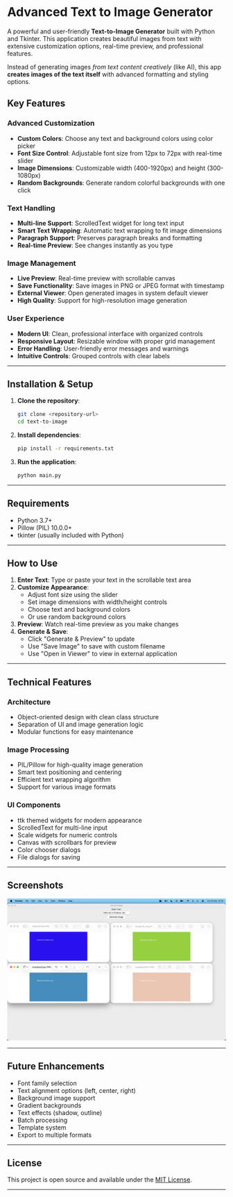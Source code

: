 # Advanced Text to Image Generator

A powerful and user-friendly **Text-to-Image Generator** built with Python and Tkinter. This application creates beautiful images from text with extensive customization options, real-time preview, and professional features.

Instead of generating images *from text content creatively* (like AI), this app **creates images of the text itself** with advanced formatting and styling options.

## Key Features

### **Advanced Customization**
- **Custom Colors**: Choose any text and background colors using color picker
- **Font Size Control**: Adjustable font size from 12px to 72px with real-time slider
- **Image Dimensions**: Customizable width (400-1920px) and height (300-1080px)
- **Random Backgrounds**: Generate random colorful backgrounds with one click

### **Text Handling**
- **Multi-line Support**: ScrolledText widget for long text input
- **Smart Text Wrapping**: Automatic text wrapping to fit image dimensions
- **Paragraph Support**: Preserves paragraph breaks and formatting
- **Real-time Preview**: See changes instantly as you type

### **Image Management**
- **Live Preview**: Real-time preview with scrollable canvas
- **Save Functionality**: Save images in PNG or JPEG format with timestamp
- **External Viewer**: Open generated images in system default viewer
- **High Quality**: Support for high-resolution image generation

### **User Experience**
- **Modern UI**: Clean, professional interface with organized controls
- **Responsive Layout**: Resizable window with proper grid management
- **Error Handling**: User-friendly error messages and warnings
- **Intuitive Controls**: Grouped controls with clear labels

---

## Installation & Setup

1. **Clone the repository**:
   ```bash
   git clone <repository-url>
   cd text-to-image
   ```

2. **Install dependencies**:
   ```bash
   pip install -r requirements.txt
   ```

3. **Run the application**:
   ```bash
   python main.py
   ```

---

## Requirements

- Python 3.7+
- Pillow (PIL) 10.0.0+
- tkinter (usually included with Python)

---

## How to Use

1. **Enter Text**: Type or paste your text in the scrollable text area
2. **Customize Appearance**:
   - Adjust font size using the slider
   - Set image dimensions with width/height controls
   - Choose text and background colors
   - Or use random background colors
3. **Preview**: Watch real-time preview as you make changes
4. **Generate & Save**: 
   - Click "Generate & Preview" to update
   - Use "Save Image" to save with custom filename
   - Use "Open in Viewer" to view in external application

---

## Technical Features

### **Architecture**
- Object-oriented design with clean class structure
- Separation of UI and image generation logic
- Modular functions for easy maintenance

### **Image Processing**
- PIL/Pillow for high-quality image generation
- Smart text positioning and centering
- Efficient text wrapping algorithm
- Support for various image formats

### **UI Components**
- ttk themed widgets for modern appearance
- ScrolledText for multi-line input
- Scale widgets for numeric controls
- Canvas with scrollbars for preview
- Color chooser dialogs
- File dialogs for saving

---

## Screenshots

![Text to Image App Screenshot](app_ss.png)

---

## Future Enhancements

- Font family selection
- Text alignment options (left, center, right)
- Background image support
- Gradient backgrounds
- Text effects (shadow, outline)
- Batch processing
- Template system
- Export to multiple formats

---
## License

This project is open source and available under the [MIT License](LICENSE).

---
